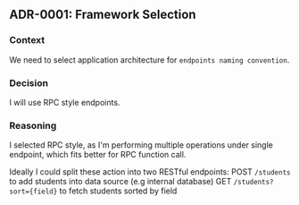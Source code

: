 ## ADR-0001: Framework Selection

### Context

We need to select application architecture for `endpoints naming convention`.

### Decision

I will use RPC style endpoints.

### Reasoning

I selected RPC style, as I'm performing multiple operations under single endpoint, which fits better for RPC function
call.

Ideally I could split these action into two RESTful endpoints:
POST `/students` to add students into data source (e.g internal database)
GET `/students?sort={field}` to fetch students sorted by field

